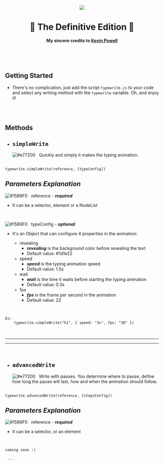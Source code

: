 <div align="center">
	<img src="https://cdn.discordapp.com/attachments/928682395346022420/935691736846581770/typewrite.gif">
	<h1 align="center">🎉 The Definitive Edition 🎉</h1>
	<p><b>My sincere credits to <a href="https://github.com/kevin-powell">Kevin Powell</a></b></p>
	<br>
	<br>
	<br>
</div>

## Getting Started

* There's no complication, just add the script `typewrite.js` to your code and select any writing method with the `typewrite` variable. Oh, and enjoy it!

<br> <br>

## Methods
- ## `simpleWrite`
  ![#e77200](https://via.placeholder.com/15/e77200/000000?text=+) &nbsp; Quickly and simply it makes the typing animation.
 <br> <br>
 ```
 typewrite.simpleWrite(reference, [typeConfig])
 ```
  ## *Parameters Explanation*
  ![#1589F0](https://via.placeholder.com/15/1589F0/000000?text=+) &nbsp; reference -  ***required***

  - It can be a selector, element or a NodeList

  <br>
  
   ![#1589F0](https://via.placeholder.com/15/1589F0/000000?text=+) &nbsp; typeConfig -  ***optional***
   
   - It's an Object that can configure 4 properties in the animation:

	  - revealing
	    - ***revealing*** is the background color before revealing the text
	    - Default value: #1d1e22
	  - speed
	    - ***speed*** is the typing animation speed
	    - Default value: 1.5s
	  - wait
	    - ***wait*** is the time it waits before starting the typing animation
	    - Default value: 0.3s
	  - fps
	    - ***fps*** is the frame per second in the animation 
	    - Default value: 22
  
 <br> 
 
 ```
 Ex:
	 typewrite.simpleWrite("h1", { speed: "3s", fps: "30" })
 ```
 
 <br> 
 
 <hr> 
 <hr>
 
 <br>

 
- ## `advancedWrite`
  ![#e77200](https://via.placeholder.com/15/e77200/000000?text=+) &nbsp; Write with pauses. You determine where to pause, define how long the pause will last, how and when the animation should follow.
  <br> <br>
 ```
 typewrite.advancedWrite(reference, [stepsConfig])
 ```
  ## *Parameters Explanation*

  ![#1589F0](https://via.placeholder.com/15/1589F0/000000?text=+) &nbsp; reference -  ***required***

  - It can be a selector, or an element

  <br>
  
  ```
  coming soon :)
  
   ...
  ```
 
 

